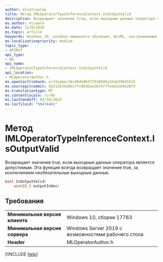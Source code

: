 ```yaml
---
author: eliotcowley
title: Метод IMLOperatorTypeInferenceContext.IsOutputValid
description: Возвращает значение true, если выходные данные оператора является допустимым.
ms.author: elcowle
ms.date: 11/8/2018
ms.topic: article
keywords: Windows 10, windows машинного обучения, WinML, настраиваемые операторы, IsOutputValid
ms.localizationpriority: medium
topic_type:
- APIRef
api_type:
- NA
api_name:
- IMLOperatorTypeInferenceContext.IsOutputValid
api_location:
- MLOperatorAuthor.h
ms.openlocfilehash: ec33aabec34cd9de96372934845e2dab39b55515
ms.sourcegitcommit: 5e212634a0617fc003bae2bf477feab3169e28f3
ms.translationtype: MT
ms.contentlocale: ru-RU
ms.lasthandoff: 04/10/2019
ms.locfileid: "59474441"
---
```

# <a name="imloperatortypeinferencecontextisoutputvalid-method"></a>Метод IMLOperatorTypeInferenceContext.IsOutputValid

Возвращает значение true, если выходные данные оператора является допустимым. Эта функция всегда возвращает значение true, за исключением необязательные выходные данные.

```cpp
bool IsOutputValid(
    uint32_t outputIndex)
```

## <a name="requirements"></a>Требования

| | |
|-|-|
| **Минимальная версия клиента** | Windows 10, сборки 17763 |
| **Минимальная версия сервера** | Windows Server 2019 с возможностями рабочего стола |
| **Header** | MLOperatorAuthor.h |

[!INCLUDE [help](../includes/get-help.md)]
